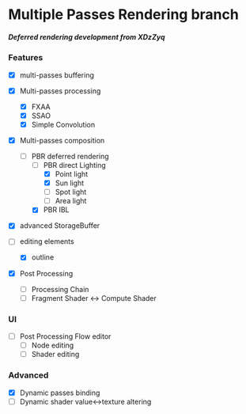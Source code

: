 # Multiple Passes Rendering branch

##### Deferred rendering development from XDzZyq



### Features
 - [x] multi-passes buffering
 - [x] Multi-passes processing
	- [x] FXAA
	- [x] SSAO
	- [x] Simple Convolution
 - [x] Multi-passes composition
	- [ ] PBR deferred rendering
		- [ ] PBR direct Lighting
			- [x] Point light
			- [x] Sun light
			- [ ] Spot light
			- [ ] Area light
		- [x] PBR IBL

- [x] advanced StorageBuffer
	
 - [ ] editing elements
	- [x] outline

 - [x] Post Processing
	- [ ] Processing Chain
	- [ ] Fragment Shader <-> Compute Shader

### UI
 - [ ] Post Processing Flow editor
	- [ ] Node editing
	- [ ] Shader editing
  
### Advanced

 - [x] Dynamic passes binding
 - [ ] Dynamic shader value<->texture altering
